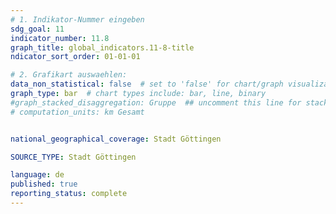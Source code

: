 ```yaml
---
# 1. Indikator-Nummer eingeben 
sdg_goal: 11
indicator_number: 11.8
graph_title: global_indicators.11-8-title
ndicator_sort_order: 01-01-01

# 2. Grafikart auswaehlen: 
data_non_statistical: false  # set to 'false' for chart/graph visualization 
graph_type: bar  # chart types include: bar, line, binary 
#graph_stacked_disaggregation: Gruppe  ## uncomment this line for stacked bars. eplace 'Geschlecht' with the field of aggregation. 
# computation_units: km Gesamt


national_geographical_coverage: Stadt Göttingen

SOURCE_TYPE: Stadt Göttingen

language: de   
published: true 
reporting_status: complete
---
```

